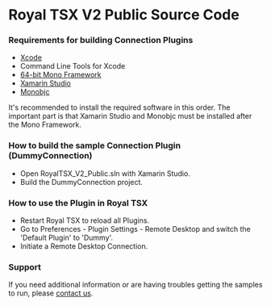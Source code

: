 # Royal TSX V2 Public Source Code

### Requirements for building Connection Plugins
* [Xcode](https://developer.apple.com/xcode/)
* Command Line Tools for Xcode
* [64-bit Mono Framework](http://monobjc.net/downloads-archives-mono.html)
* [Xamarin Studio](http://xamarin.com/studio)
* [Monobjc](http://monobjc.net/downloads.html)

It's recommended to install the required software in this order. The important part is that Xamarin Studio and Monobjc must be installed after the Mono Framework.

### How to build the sample Connection Plugin (DummyConnection)
* Open RoyalTSX_V2_Public.sln with Xamarin Studio.
* Build the DummyConnection project.

### How to use the Plugin in Royal TSX
* Restart Royal TSX to reload all Plugins.
* Go to Preferences - Plugin Settings - Remote Desktop and switch the 'Default Plugin' to 'Dummy'.
* Initiate a Remote Desktop Connection.

### Support
If you need additional information or are having troubles getting the samples to run, please [contact us](http://support.royalapplications.com/).
